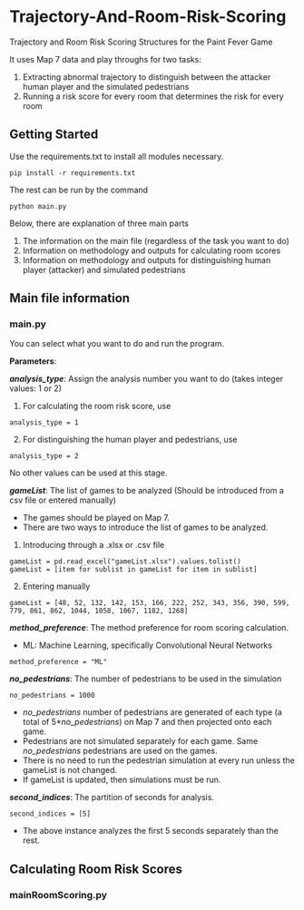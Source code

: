 # Trajectory-And-Room-Risk-Scoring
Trajectory and Room Risk Scoring Structures for the Paint Fever Game

It uses Map 7 data and play throughs for two tasks:
1. Extracting abnormal trajectory to distinguish between the attacker human player and the simulated pedestrians
2. Running a risk score for every room that determines the risk for every room

## Getting Started

Use the requirements.txt to install all modules necessary. 
```
pip install -r requirements.txt
```

The rest can be run by the command
```
python main.py
```

Below, there are explanation of three main parts
1. The information on the main file (regardless of the task you want to do)
2. Information on methodology and outputs for calculating room scores
3. Information on methodology and outputs for distinguishing human player (attacker) and simulated pedestrians

## Main file information

### main.py 
You can select what you want to do and run the program.

**Parameters**:

**_analysis_type_**: Assign the analysis number you want to do (takes integer values: 1 or 2)
1. For calculating the room risk score, use 
```
analysis_type = 1
```
2. For distinguishing the human player and pedestrians, use
```
analysis_type = 2
```
No other values can be used at this stage. 

**_gameList_**: The list of games to be analyzed (Should be introduced from a csv file or entered manually)
- The games should be played on Map 7. 
- There are two ways to introduce the list of games to be analyzed.
1. Introducing through a .xlsx or .csv file
```
gameList = pd.read_excel("gameList.xlsx").values.tolist()
gameList = [item for sublist in gameList for item in sublist]
```
2. Entering manually
```
gameList = [48, 52, 132, 142, 153, 166, 222, 252, 343, 356, 390, 599, 779, 861, 862, 1044, 1058, 1067, 1182, 1268]
```
**_method_preference_**: The method preference for room scoring calculation. 
- ML: Machine Learning, specifically Convolutional Neural Networks
```
method_preference = "ML"
```

**_no_pedestrians_**: The number of pedestrians to be used in the simulation
```
no_pedestrians = 1000
```
- _no_pedestrians_ number of pedestrians are generated of each type (a total of 5*_no_pedestrians_) on Map 7 and then projected onto each game.
- Pedestrians are not simulated separately for each game. Same _no_pedestrians_ pedestrians are used on the games.
- There is no need to run the pedestrian simulation at every run unless the gameList is not changed.
- If gameList is updated, then simulations must be run.

**_second_indices_**: The partition of seconds for analysis. 
```
second_indices = [5]
```
- The above instance analyzes the first 5 seconds separately than the rest. 

## Calculating Room Risk Scores

### mainRoomScoring.py


